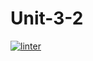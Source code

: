 # Unit-3-2
[![linter](https://github.com/A-Land/Unit-3-2/workflows/linter/badge.svg)](https://github.com/marketplace/actions/super-linter)
